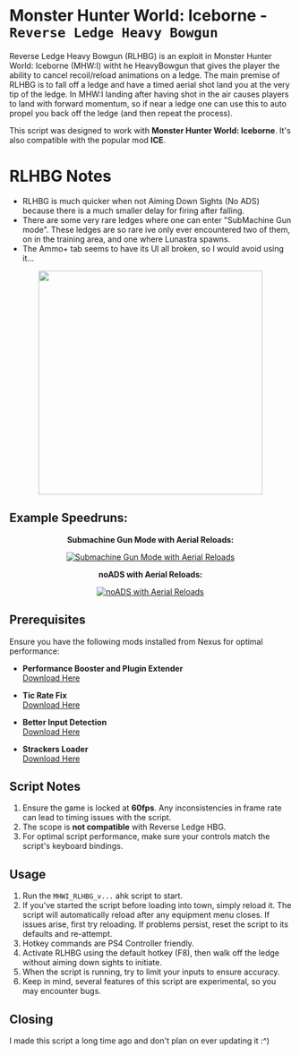# Monster Hunter World: Iceborne - `Reverse Ledge Heavy Bowgun`

Reverse Ledge Heavy Bowgun (RLHBG) is an exploit in Monster Hunter World: Iceborne (MHW:I) witht he HeavyBowgun that
gives the player the ability to cancel recoil/reload animations on a ledge.
The main premise of RLHBG  is to fall off a ledge and have a timed aerial shot land you at the very tip of the ledge.
In MHW:I landing after having shot in the air causes players to land with forward momentum, so if near a ledge one can use
this to auto propel you back off the ledge (and then repeat the process).

This script was designed to work with **Monster Hunter World: Iceborne**. It's also compatible with the popular mod **ICE**.

# RLHBG Notes
- RLHBG is much quicker when not Aiming Down Sights (No ADS) because there is a much smaller delay for firing after falling.
- There are some very rare ledges where one can enter "SubMachine Gun mode". These ledges are so rare ive only ever encountered
 two of them, on in the training area, and one where Lunastra spawns.
- The Ammo+ tab seems to have its UI all broken, so I would avoid using it...

<center>
    <img src="https://github.com/LucianoCirino/MHWI_RLHBG/assets/112517630/ed1b4937-6b19-4ed6-9816-a9a8582885d6" width="400">
</center>


## Example Speedruns:

<center>

**Submachine Gun Mode with Aerial Reloads:**

[![Submachine Gun Mode with Aerial Reloads](http://img.youtube.com/vi/r3ED2GoKg5k/0.jpg)](http://www.youtube.com/watch?v=r3ED2GoKg5k "Submachine Gun Mode with Aerial Reloads")

</center>

<center>

**noADS with Aerial Reloads:**

[![noADS with Aerial Reloads](http://img.youtube.com/vi/wY7CKiunT2Y/0.jpg)](http://www.youtube.com/watch?v=wY7CKiunT2Y "noADS with Aerial Reloads")

</center>


## Prerequisites

Ensure you have the following mods installed from Nexus for optimal performance:

- **Performance Booster and Plugin Extender**  
  [Download Here](https://www.nexusmods.com/monsterhunterworld/mods/3473?tab=files&file_id=20484)

- **Tic Rate Fix**  
  [Download Here](https://www.nexusmods.com/monsterhunterworld/mods/3474?tab=files&file_id=17858)

- **Better Input Detection**  
  [Download Here](https://www.nexusmods.com/monsterhunterworld/mods/4333)

- **Strackers Loader**  
  [Download Here](https://www.nexusmods.com/monsterhunterworld/mods/1982)

## Script Notes

1. Ensure the game is locked at **60fps**. Any inconsistencies in frame rate can lead to timing issues with the script.
2. The scope is **not compatible** with Reverse Ledge HBG.
3. For optimal script performance, make sure your controls match the script's keyboard bindings.

## Usage

1. Run the `MHWI_RLHBG_v...` ahk script to start.
2. If you've started the script before loading into town, simply reload it. The script will automatically reload after any equipment menu closes. If issues arise, first try reloading. If problems persist, reset the script to its defaults and re-attempt.
3. Hotkey commands are PS4 Controller friendly.
4. Activate RLHBG using the default hotkey (F8), then walk off the ledge without aiming down sights to initiate.
5. When the script is running, try to limit your inputs to ensure accuracy.
6. Keep in mind, several features of this script are experimental, so you may encounter bugs.

## Closing
I made this script a long time ago and don't plan on ever updating it :^)
